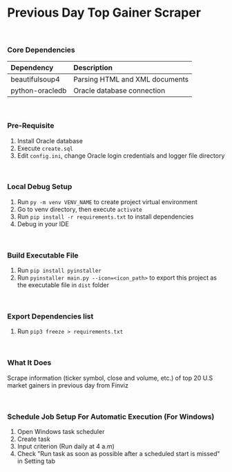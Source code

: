 # Previous Day Top Gainer Scraper

 <br />

### Core Dependencies
|Dependency|Description|
|:---------|:----------|
| beautifulsoup4 | Parsing HTML and XML documents |
| python-oracledb | Oracle database connection | 

 <br />

### Pre-Requisite
1. Install Oracle database
2. Execute `create.sql`
3. Edit `config.ini`, change Oracle login credentials and logger file directory

 <br />

### Local Debug Setup

1. Run `py -m venv VENV_NAME` to create project virtual environment
2. Go to venv directory, then execute `activate`
3. Run `pip install -r requirements.txt` to install dependencies
4. Debug in your IDE

 <br />

### Build Executable File
1. Run `pip install pyinstaller`
2. Run `pyinstaller main.py --icon=<icon_path>` to export this project as the executable file in `dist` folder 

 <br />

### Export Dependencies list
1. Run `pip3 freeze > requirements.txt`

<br />

### What It Does
Scrape information (ticker symbol, close and volume, etc.) of top 20 U.S market gainers in previous day from Finviz

<br />

### Schedule Job Setup For Automatic Execution (For Windows)
1. Open Windows task scheduler
2. Create task
3. Input criterion (Run daily at 4 a.m)
4.  Check "Run task as soon as possible after a scheduled start is missed" in Setting tab


